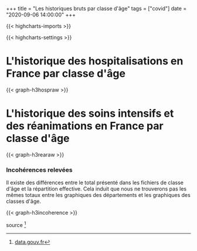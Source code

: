 +++
title = "Les historiques bruts par classe d'âge"
tags = ["covid"]
date = "2020-09-06 14:00:00"
+++


{{< highcharts-imports >}}

{{< highcharts-settings >}}

# L'historique des hospitalisations en France par classe d'âge <a name="graphique"></a>

{{< graph-h3hospraw >}}

# L'historique des soins intensifs et des réanimations en France par classe d'âge <a name="graphique"></a>

{{< graph-h3rearaw >}}


### Incohérences relevées

Il existe des différences entre le total présenté dans les fichiers de classe d'âge et la répartition effective.
Cela induit que nous ne trouverons pas les mêmes totaux entre les graphiques des départements et les graphiques des classes d'âge.

{{< graph-h3incoherence >}}

source [^1]


[^1]: [data.gouv.fr](https://www.data.gouv.fr/fr/datasets/donnees-hospitalieres-relatives-a-lepidemie-de-covid-19/)